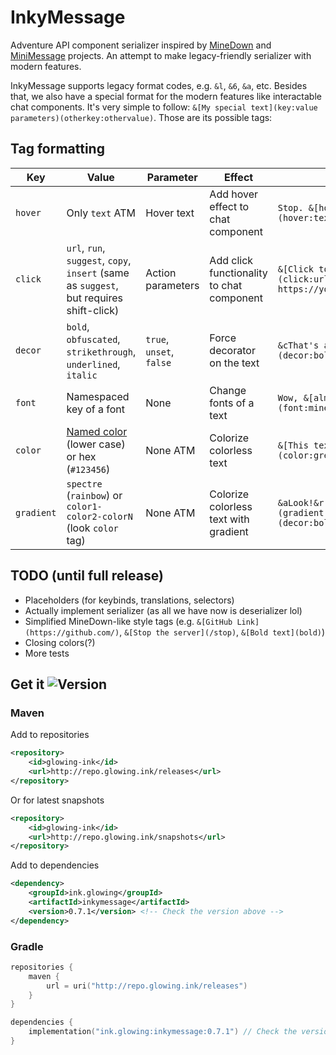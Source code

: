# InkyMessage
Adventure API component serializer inspired by [MineDown](https://github.com/Phoenix616/MineDown/tree/kyori-adventure) 
and [MiniMessage](https://docs.advntr.dev/minimessage/index.html) projects. 
An attempt to make legacy-friendly serializer with modern features.

InkyMessage supports legacy format codes, e.g. `&l`, `&6`, `&a`, etc.
Besides that, we also have a special format for the modern features like interactable chat components. 
It's very simple to follow: `&[My special text](key:value parameters)(otherkey:othervalue)`. 
Those are its possible tags:
## Tag formatting
| Key        | Value                                                                                                                               | Parameter                | Effect                                    | Example                                                             |
|------------|-------------------------------------------------------------------------------------------------------------------------------------|--------------------------|-------------------------------------------|---------------------------------------------------------------------|
| `hover`    | Only `text` ATM                                                                                                                     | Hover text               | Add hover effect to chat component        | `Stop. &[hover time](hover:text What a meme)!`                      |
| `click`    | `url`, `run`, `suggest`, `copy`, `insert` (same as `suggest`, but requires shift-click)                                             | Action parameters        | Add click functionality to chat component | `&[Click to get 100 robux](click:url https://youtu.be/dQw4w9WgXcQ)` |
| `decor`    | `bold`, `obfuscated`, `strikethrough`, `underlined`, `italic`                                                                       | `true`, `unset`, `false` | Force decorator on the text               | `&cThat's a &[bold](decor:bold) move!`                              |
| `font`     | Namespaced key of a font                                                                                                            | None                     | Change fonts of a text                    | `Wow, &[almost HD fonts](font:minecraft:uniform)!`                  |
| `color`    | [Named color](https://jd.advntr.dev/api/4.13.1/net/kyori/adventure/text/format/NamedTextColor.html) (lower case) or hex (`#123456`) | None ATM                 | Colorize colorless text                   | `&[This text is green](color:green)`                                |
| `gradient` | `spectre` (`rainbow`) or `color1-color2-colorN` (look `color` tag)                                                                  | None ATM                 | Colorize colorless text with gradient     | `&aLook!&r &[Fancy!](gradient:rainbow)(decor:bold)`                 |

## TODO (until full release)
- Placeholders (for keybinds, translations, selectors)
- Actually implement serializer (as all we have now is deserializer lol)
- Simplified MineDown-like style tags (e.g. `&[GitHub Link](https://github.com/)`, `&[Stop the server](/stop)`, `&[Bold text](bold)`)
- Closing colors(?)
- More tests

## Get it ![Version](https://img.shields.io/github/v/tag/GlowingInk/InkyMessage?sort=semver)
### Maven
Add to repositories
```xml
<repository>
    <id>glowing-ink</id>
    <url>http://repo.glowing.ink/releases</url>
</repository>
```
Or for latest snapshots
```xml
<repository>
    <id>glowing-ink</id>
    <url>http://repo.glowing.ink/snapshots</url>
</repository>
```
Add to dependencies
```xml
<dependency>
    <groupId>ink.glowing</groupId>
    <artifactId>inkymessage</artifactId>
    <version>0.7.1</version> <!-- Check the version above -->
</dependency>
```
### Gradle
```kotlin
repositories {
    maven {
        url = uri("http://repo.glowing.ink/releases")
    }
}

dependencies {
    implementation("ink.glowing:inkymessage:0.7.1") // Check the version above
}
```